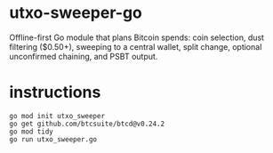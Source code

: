 # utxo-sweeper-go
Offline-first Go module that plans Bitcoin spends: coin selection, dust filtering ($0.50+), sweeping to a central wallet, split change, optional unconfirmed chaining, and PSBT output.

# instructions
```
go mod init utxo_sweeper
go get github.com/btcsuite/btcd@v0.24.2
go mod tidy
go run utxo_sweeper.go
```
